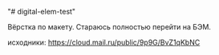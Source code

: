 "# digital-elem-test" 

Вёрстка по макету.
Стараюсь полностью перейти на БЭМ.

исходники:
https://cloud.mail.ru/public/9p9G/BvZ1qKbNC
